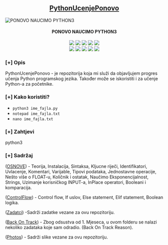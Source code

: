 <h2 align="center"><u>PythonUcenjePonovo</u></h2>

![PONOVO NAUCIMO PYTHON3](https://external-content.duckduckgo.com/iu/?u=https%3A%2F%2Fiq.opengenus.org%2Fcontent%2Fimages%2F2020%2F10%2Fgithub-logo.png&f=1&nofb=1)
<h4 align="center"> PONOVO NAUCIMO PYTHON3 </h4>

<p align="center">
    <img src="https://img.shields.io/github/stars/Smajkan/PythonUcenjePonovo?style=for-the-badge&color=orange">
    <img src="https://img.shields.io/github/forks/Smajkan/PythonUcenjePonovo?style=for-the-badge&color=purple">
    <img src="https://img.shields.io/github/license/Smajkan/PythonUcenjePonovo?style=for-the-badge&color=blue">
    <img src="https://img.shields.io/github/issues/Smajkan/PythonUcenjePonovo?style=for-the-badge&color=red">
    <img src="https://img.shields.io/github/contributors/Smajkan/PythonUcenjePonovo?style=for-the-badge&color=cyan">
<br>
    <img src="https://img.shields.io/badge/Author-Smajkan-magenta?style=flat-square">
    <img src="https://img.shields.io/badge/Open%20Source-Yes-orange?style=flat-square">
    <img src="https://img.shields.io/badge/Maintained-Yes-cyan?style=flat-square">
    <img src="https://img.shields.io/badge/Made%20In-BiH-green?style=flat-square">
    <img src="https://img.shields.io/badge/Written%20In-Python3-blue?style=flat-square">
</p>

### [+] Opis
PythonUcenjePonovo - je repozitorija koja mi služi da objavljujem progres učenja Python programskog jezika. Također može se iskoristiti i za učenje Python-a za početnike.


### [+] Kako koristiti?
 - `python3 ime_fajla.py`
 - `notepad ime_fajla.txt`
 - `nano ime_fajla.txt`

### [+] Zahtjevi
python3

### [+] Sadržaj
([OSNOVE](https://github.com/Smajkan/PythonUcenjePonovo/tree/main/Osnove)) - Teorija, Instalacija, Sintaksa, Kljucne riječi, Identifikatori, Uvlacenje, Komentari, Varijable, Tipovi podataka, Jednostavne operacije, Nešto više o FLOAT-u, Količnik i ostatak, Naučimo Eksponencijalnost, Strings, Uzimanje korisničkog INPUT-a, InPlace operatori, Booleani i komparacija.

([ControlFlow](https://github.com/Smajkan/PythonUcenjePonovo/tree/main/ControlFlow)) - Control flow, If uslov, Else statement, Elif statement, Boolean logika.


([Zadatci](https://github.com/Smajkan/PythonUcenjePonovo/tree/main/Zadaci)) -Sadrži zadatke vezane za ovu repozitoriju.

([Back On Track](https://github.com/Smajkan/PythonUcenjePonovo/tree/main/BackOnTrack)) - Zbog odsustva od 1. Mjeseca, u ovom folderu se nalazi nekoliko zadataka koje sam odradio. (Back  On Track Reason). 

([Photos](https://github.com/Smajkan/PythonUcenjePonovo/tree/main/Photos)) - Sadrži slike vezane za ovu repozitoriju.


